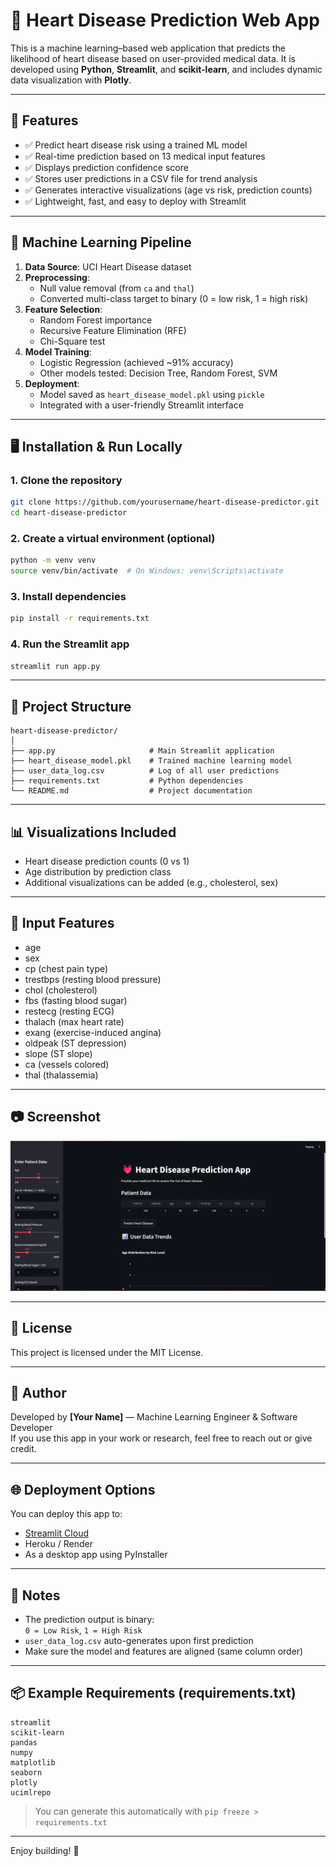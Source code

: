 
# 💓 Heart Disease Prediction Web App

This is a machine learning–based web application that predicts the likelihood of heart disease based on user-provided medical data. It is developed using **Python**, **Streamlit**, and **scikit-learn**, and includes dynamic data visualization with **Plotly**.

---

## 🚀 Features

- ✅ Predict heart disease risk using a trained ML model
- ✅ Real-time prediction based on 13 medical input features
- ✅ Displays prediction confidence score
- ✅ Stores user predictions in a CSV file for trend analysis
- ✅ Generates interactive visualizations (age vs risk, prediction counts)
- ✅ Lightweight, fast, and easy to deploy with Streamlit

---

## 🧠 Machine Learning Pipeline

1. **Data Source**: UCI Heart Disease dataset  
2. **Preprocessing**:
   - Null value removal (from `ca` and `thal`)
   - Converted multi-class target to binary (0 = low risk, 1 = high risk)
3. **Feature Selection**:
   - Random Forest importance
   - Recursive Feature Elimination (RFE)
   - Chi-Square test
4. **Model Training**:
   - Logistic Regression (achieved ~91% accuracy)
   - Other models tested: Decision Tree, Random Forest, SVM
5. **Deployment**:
   - Model saved as `heart_disease_model.pkl` using `pickle`
   - Integrated with a user-friendly Streamlit interface

---

## 🖥️ Installation & Run Locally

### 1. Clone the repository

```bash
git clone https://github.com/yourusername/heart-disease-predictor.git
cd heart-disease-predictor
```

### 2. Create a virtual environment (optional)

```bash
python -m venv venv
source venv/bin/activate  # On Windows: venv\Scripts\activate
```

### 3. Install dependencies

```bash
pip install -r requirements.txt
```

### 4. Run the Streamlit app

```bash
streamlit run app.py
```

---

## 📁 Project Structure

```
heart-disease-predictor/
│
├── app.py                     # Main Streamlit application
├── heart_disease_model.pkl    # Trained machine learning model
├── user_data_log.csv          # Log of all user predictions
├── requirements.txt           # Python dependencies
└── README.md                  # Project documentation
```

---

## 📊 Visualizations Included

- Heart disease prediction counts (0 vs 1)
- Age distribution by prediction class
- Additional visualizations can be added (e.g., cholesterol, sex)

---

## 🔐 Input Features

- age
- sex
- cp (chest pain type)
- trestbps (resting blood pressure)
- chol (cholesterol)
- fbs (fasting blood sugar)
- restecg (resting ECG)
- thalach (max heart rate)
- exang (exercise-induced angina)
- oldpeak (ST depression)
- slope (ST slope)
- ca (vessels colored)
- thal (thalassemia)

---

## 📷 Screenshot

![alt text](image.png)

---

## 📜 License

This project is licensed under the MIT License.

---

## 👤 Author

Developed by **[Your Name]** — Machine Learning Engineer & Software Developer  
If you use this app in your work or research, feel free to reach out or give credit.

---

## 🌐 Deployment Options

You can deploy this app to:
- [Streamlit Cloud](https://streamlit.io/cloud)
- Heroku / Render
- As a desktop app using PyInstaller

---

## 📝 Notes

- The prediction output is binary:  
  `0 = Low Risk`, `1 = High Risk`
- `user_data_log.csv` auto-generates upon first prediction
- Make sure the model and features are aligned (same column order)

---

## 📦 Example Requirements (requirements.txt)

```
streamlit
scikit-learn
pandas
numpy
matplotlib
seaborn
plotly
ucimlrepo
```

> You can generate this automatically with `pip freeze > requirements.txt`

---

Enjoy building! 🚀
